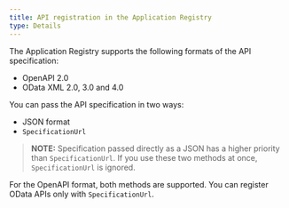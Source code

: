 ```yaml
---
title: API registration in the Application Registry
type: Details
---
```


The Application Registry supports the following formats of the API specification:
- OpenAPI 2.0
- OData XML 2.0, 3.0 and 4.0

You can pass the API specification in two ways:
- JSON format
- `SpecificationUrl`

>**NOTE:** Specification passed directly as a JSON has a higher priority than `SpecificationUrl`.  If you use these two methods at once, `SpecificationUrl` is ignored.

For the OpenAPI format, both methods are supported.
You can register OData APIs only with `SpecificationUrl`.
